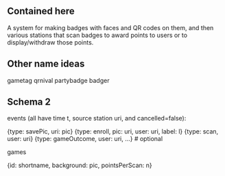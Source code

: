 Contained here
--------------

A system for making badges with faces and QR codes on them, and then
various stations that scan badges to award points to users or to
display/withdraw those points.



Other name ideas
----------------
gametag
qrnival
partybadge
badger

Schema 2
--------

events (all have time t, source station uri, and cancelled=false):

  {type: savePic, uri: pic}
  {type: enroll, pic: uri, user: uri, label: l}
  {type: scan, user: uri}
  {type: gameOutcome, user: uri, ...} # optional

games

  {id: shortname, background: pic, pointsPerScan: n}

